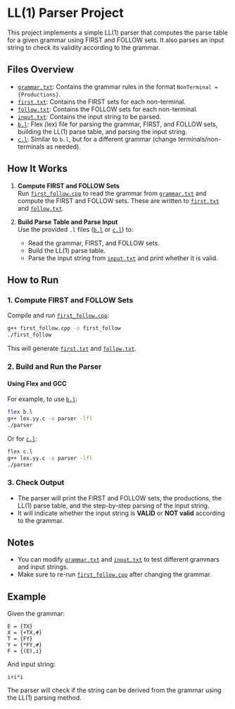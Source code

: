 # LL(1) Parser Project

This project implements a simple LL(1) parser that computes the parse table for a given grammar using FIRST and FOLLOW sets. It also parses an input string to check its validity according to the grammar.

## Files Overview

- [`grammar.txt`](grammar.txt): Contains the grammar rules in the format `NonTerminal = {Productions}`.
- [`first.txt`](first.txt): Contains the FIRST sets for each non-terminal.
- [`follow.txt`](follow.txt): Contains the FOLLOW sets for each non-terminal.
- [`input.txt`](input.txt): Contains the input string to be parsed.
- [`b.l`](b.l): Flex (lex) file for parsing the grammar, FIRST, and FOLLOW sets, building the LL(1) parse table, and parsing the input string.
- [`c.l`](c.l): Similar to `b.l`, but for a different grammar (change terminals/non-terminals as needed).

## How It Works

1. **Compute FIRST and FOLLOW Sets**  
   Run [`first_follow.cpp`](first_follow.cpp) to read the grammar from [`grammar.txt`](grammar.txt) and compute the FIRST and FOLLOW sets. These are written to [`first.txt`](first.txt) and [`follow.txt`](follow.txt).

2. **Build Parse Table and Parse Input**  
   Use the provided `.l` files ([`b.l`](b.l) or [`c.l`](c.l)) to:
   - Read the grammar, FIRST, and FOLLOW sets.
   - Build the LL(1) parse table.
   - Parse the input string from [`input.txt`](input.txt) and print whether it is valid.

## How to Run

### 1. Compute FIRST and FOLLOW Sets

Compile and run [`first_follow.cpp`](first_follow.cpp):

```sh
g++ first_follow.cpp -o first_follow
./first_follow
```

This will generate [`first.txt`](first.txt) and [`follow.txt`](follow.txt).

### 2. Build and Run the Parser

#### Using Flex and GCC

For example, to use [`b.l`](b.l):

```sh
flex b.l
g++ lex.yy.c -o parser -lfl
./parser
```

Or for [`c.l`](c.l):

```sh
flex c.l
g++ lex.yy.c -o parser -lfl
./parser
```

### 3. Check Output

- The parser will print the FIRST and FOLLOW sets, the productions, the LL(1) parse table, and the step-by-step parsing of the input string.
- It will indicate whether the input string is **VALID** or **NOT valid** according to the grammar.

## Notes

- You can modify [`grammar.txt`](grammar.txt) and [`input.txt`](input.txt) to test different grammars and input strings.
- Make sure to re-run [`first_follow.cpp`](first_follow.cpp) after changing the grammar.

## Example

Given the grammar:

```
E = {TX}
X = {+TX,#}
T = {FY}
Y = {*FY,#}
F = {(E),i}
```

And input string:

```
i+i*i
```

The parser will check if the string can be derived from the grammar using the LL(1) parsing method.
